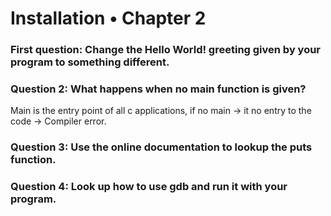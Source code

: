 # Installation • Chapter 2

### First question: Change the Hello World! greeting given by your program to something different.


### Question 2: What happens when no main function is given?

Main is the entry point of all c applications, if no main -> it no entry to the code -> Compiler error.

### Question 3: Use the online documentation to lookup the puts function.


### Question 4: Look up how to use gdb and run it with your program.